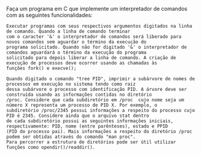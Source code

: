 Faça um programa em C que implemente um interpretador de comandos com as seguintes funcionalidades:

    Executar programas com seus respectivos argumentos digitados na linha de comando. Quando a linha de comando terminar 
    com o caracter '&' o interpretador de comandos será liberado para novos comandos sem aguardar o término da execução do 
    programa solicitado. Quando não for digitado '&' o interpretador de comandos aguardará o término da execução do programa 
    solicitado para depois liberar a linha de comando. A criação de execução de processos deve ocorrer usando as chamadas às 
    funções fork() e execve();  
    
    Quando digitado o comando "tree PID", imprimir a subárvore de nomes de processos em execução no sistema tendo como raiz
    dessa subárvore o processo com identificação PID. A árvore deve ser construída usando as informações contidas no diretório 
    /proc. Considere que cada subdiretório em /proc  cujo nome seja um número X representa um processo de PID X. Por exemplo, o 
    subdiretório /proc/2345 possui informações a respeito do processo cujo PID é 2345. Considere ainda que o arquivo stat dentro 
    de cada subdiretório possui as seguintes informações iniciais, respectivamente: PID, nome (entre parênteses), estado e PPID 
    (PID do processo pai). Mais informações a respeito do diretório /proc podem ser obtidas através do comando "man proc".
    Para percorrer a estrutura de diretórios pode ser útil utilizar funções como opendir()/readdir().
